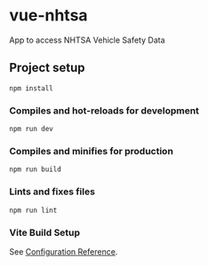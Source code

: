 # vue-nhtsa
App to access NHTSA Vehicle Safety Data

## Project setup
```
npm install
```

### Compiles and hot-reloads for development
```
npm run dev
```

### Compiles and minifies for production
```
npm run build
```

### Lints and fixes files
```
npm run lint
```

### Vite Build Setup
See [Configuration Reference](https://vitejs.dev/config/).

